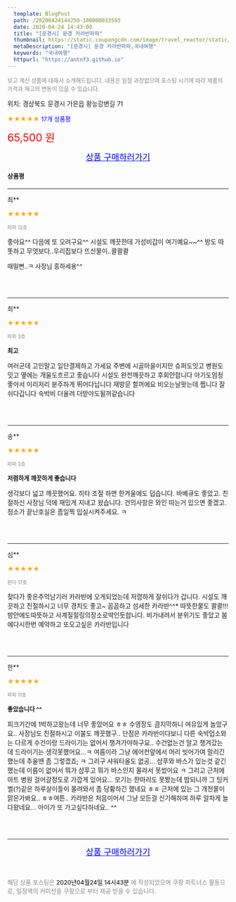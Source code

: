 ```yaml
---
  template: BlogPost
  path: /20200424144259-100000033593
  date: 2020-04-24 14:43:00
  title: "[문경시] 문경 카라반파파"
  thumbnail: https://static.coupangcdn.com/image/travel_reactor/static/booking/image/pension/ddnayo/959c8b9f-debd-4b92-8296-2f215336fd91.jpg
  metaDescription: "[문경시] 문경 카라반파파,국내여행"
  keywords: "국내여행"
  httpurl: "https://antnf3.github.io"
---
```

  
<span style="color: #888;font-size:0.8rem">보고 계신 상품에 대해서 소개해드립니다.
내용은 일절 과장없으며 포스팅 시기에 따라 제품의 가격과 재고의 변동이 있을 수 있습니다.</span>
  
<span style="font-size: 0.9rem;">위치: 경상북도 문경시 가은읍 왕능강변길 71</span>
  
<span style="color: orange;">★★★★★</span> <span style="color: blue;font-size: 0.85rem;">17개 상품평</span>
  
<span style="color: red;font-size: 1.5rem;">65,500 원</span>
  






<p align="center"><a href="http://me2.do/xAaQDEDG" style="font-size: 1.2rem; color: blue;">상품 구매하러가기</a></p>

#### 상품평
  
---
  
최**
    
<span style="color: orange;">★★★★★</span>
    
<span style="color: #888;font-size:0.7rem">파파 12호</span>
    

    
<span style="font-size: 0.9rem;">좋아요^^
 다음에 또 오려구요^^
시설도 깨끗한데 가성비갑이  여기예요~~^^
방도 따똣하고 무엇보다..우리집보다 뜨신물이..콸콸콸

때밀뻔..ㅋ
사장님 흥하세용^^</span>
    
<br>
<br>

---
  
최**
    
<span style="color: orange;">★★★★★</span>
    
<span style="color: #888;font-size:0.7rem">파파 3호</span>
    
<span style="font-size:0.85rem">**최고**</span>
    
<span style="font-size: 0.9rem;">여러군데 고민말고 일단결제하고 가세요
주변에 시골마을이지만 슈퍼도잇고 병원도잇고
옆에는 개울도흐르고 좋습니다
시설도 완전깨끗하고 후회안합니다
아기도엄청좋아서 이리저리 분주하게 뛰어다닙니다
재방문 할꺼에요 비오는날왓는데 쩝니다
잘쉬다갑니다 숙박비 더올려 더받아도될꺼같습니다</span>
    
<br>
<br>

---
  
송**
    
<span style="color: orange;">★★★★★</span>
    
<span style="color: #888;font-size:0.7rem">파파 3호</span>
    
<span style="font-size:0.85rem">**저렴하게 깨끗하게 좋습니다**</span>
    
<span style="font-size: 0.9rem;">생각보다 넓고 깨끗했어요. 히타 조절 하면 한겨울에도 덥습니다. 바베큐도 좋았고. 친절하신 사장님 덕에 재밌게 지내고 왔습니다. 건의사항은 와인 따는거 있으면 좋겠고.  청소가 끝난호실은 좀일찍 입실시켜주세요. ㅋ</span>
    
<br>
<br>

---
  
심**
    
<span style="color: orange;">★★★★★</span>
    
<span style="color: #888;font-size:0.7rem">판다 17호</span>
    

    
<span style="font-size: 0.9rem;">찾다가 좋은추억남기러 카라반에 오게되었는데
저렴하게 잘쉬다가 갑니다.
시설도 깨끗하고 친절하시고
너무 경치도 좋고~
꼼꼼하고 섬세한 카라반^^*
따뜻한물도 콸콸!!!
방안에도따뜻하고 사계절힐링의장소로딱인듯합니다.
비가내려서 분위기도 좋았고
봄에다시한번 예약하고 
또오고싶은 카라반입니다</span>
    
<br>
<br>

---
  
한**
    
<span style="color: orange;">★★★★★</span>
    
<span style="color: #888;font-size:0.7rem">파파 11호</span>
    
<span style="font-size:0.85rem">**좋았습니다 ^^**</span>
    
<span style="font-size: 0.9rem;">피크기간에 1박하고왔는데 너무 좋았어요 ㅎㅎ 수영장도 큼지막하니 여유있게 놀았구요.. 사장님도 친절하시고 이불도 깨끗했구.. 단점은 카라반이다보니 다른 숙박업소와는 다르게 수건이랑 드라이기는 없어서 챙겨가야하구요.. 
수건없는건 알고 챙겨갔는데 드라이기는 생각못했어요...ㅋ 여름이라 그냥 에어컨앞에서 머리 빗어가며 말리긴 했는데 추울땐 좀 그렇겠죠; ㅋ 그리구 샤워타올도 없공... 샴푸와 바스가 있는것 같긴 했는데 이름이 없어서 뭐가 샴푸고 뭐가 바스인지 몰라서 못썼어요 ㅋ 그리고 근처에 마트 병원 걸어갈정도로 가깝게 있어요... 모기는 한마리도 못봤는데 밤되니까 그 팅커벨(?)같은 하루살이들이 몰려와서 좀 당황하긴 했네요 ㅎㅎ 근처에 있는 그 개천물이 맑은가봐요.. ㅎㅎ여튼.. 카라반은 처음이어서 그냥 모든걸 신기해하며 하루 알차게 놀다왔네요... 아이가 또 가고싶다하네요.. ^^</span>
    
<br>
<br>


  
---
  
<p align="center"><a href="http://me2.do/xAaQDEDG" style="font-size: 1.2rem; color: blue;">상품 구매하러가기</a></p>
  
<br>
  
<span style="font-size: 0.85rem; color: #888;">해당 상품 포스팅은 <span style="color: #000;"> 2020년04월24일 14시43분 </span> 에 작성되었으며 쿠팡 파트너스 활동으로, 일정액의 커미션을 쿠팡으로 부터 제공 받을 수 있습니다.</span>